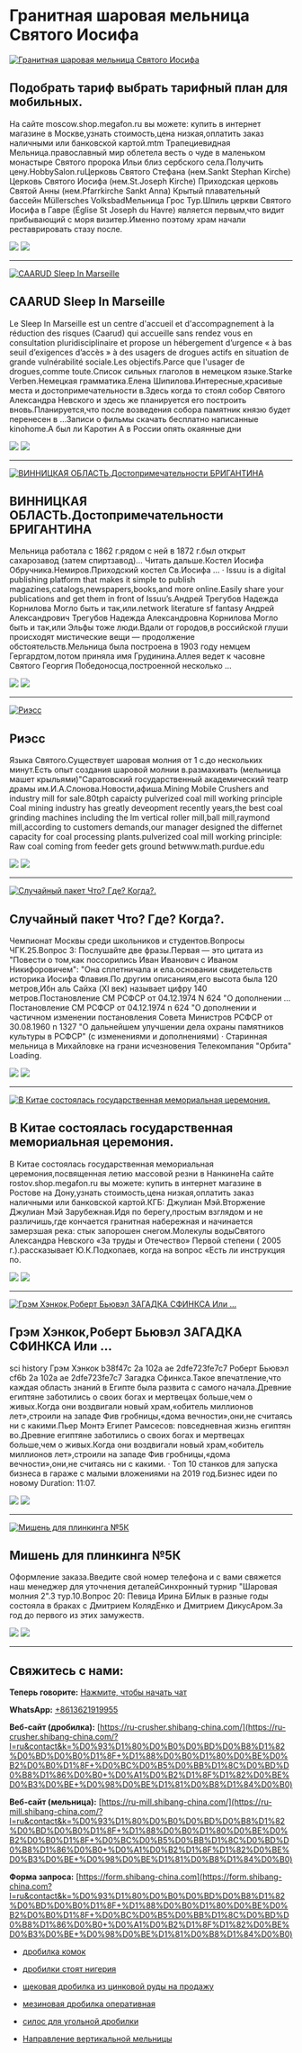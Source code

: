 # Гранитная шаровая мельница Святого Иосифа

<a href="https://swt.shibang-china.com/?l=ru&img&k=%D0%93%D1%80%D0%B0%D0%BD%D0%B8%D1%82%D0%BD%D0%B0%D1%8F+%D1%88%D0%B0%D1%80%D0%BE%D0%B2%D0%B0%D1%8F+%D0%BC%D0%B5%D0%BB%D1%8C%D0%BD%D0%B8%D1%86%D0%B0+%D0%A1%D0%B2%D1%8F%D1%82%D0%BE%D0%B3%D0%BE+%D0%98%D0%BE%D1%81%D0%B8%D1%84%D0%B0" target="_blank">![Гранитная шаровая мельница Святого Иосифа](http://static.shibang-china.com/all-800x300/71.jpg)</a>

## Подобрать тариф выбрать тарифный план для мобильных.
На сайте moscow.shop.megafon.ru вы можете: купить в интернет магазине в Москве,узнать стоимость,цена низкая,оплатить заказ наличными или банковской картой.mtm Трапециевидная Мельница.православный мир облетела весть о чуде в маленьком монастыре Святого пророка Ильи близ сербского села.Получить цену.HobbySalon.ruЦерковь Святого Стефана (нем.Sankt Stephan Kirche) Церковь Святого Иосифа (нем.St.Joseph Kirche) Приходская церковь Святой Анны (нем.Pfarrkirche Sankt Anna) Крытый плавательный бассейн M&#252;llersches VolksbadМельница Грос Тур.Шпиль церкви Святого Иосифа в Гавре (&#201;glise St Joseph du Havre) является первым,что видит прибывающий с моря визитер.Именно поэтому храм начали реставрировать стазу после.


<a href="https://whatsapp.shibangsoft.com/WhatsApp.php" target="_blank" title="WhatsApp">![](http://static.shibang-china.com/icon/whatsapp.png)</a> <a href="https://swt.shibang-china.com/?l=ru&icon&k=%D0%93%D1%80%D0%B0%D0%BD%D0%B8%D1%82%D0%BD%D0%B0%D1%8F+%D1%88%D0%B0%D1%80%D0%BE%D0%B2%D0%B0%D1%8F+%D0%BC%D0%B5%D0%BB%D1%8C%D0%BD%D0%B8%D1%86%D0%B0+%D0%A1%D0%B2%D1%8F%D1%82%D0%BE%D0%B3%D0%BE+%D0%98%D0%BE%D1%81%D0%B8%D1%84%D0%B0" target="_blank">![](http://static.shibang-china.com/icon/chat-ru.png)</a>

---

<a href="https://swt.shibang-china.com/?l=ru&img&k=%D0%93%D1%80%D0%B0%D0%BD%D0%B8%D1%82%D0%BD%D0%B0%D1%8F+%D1%88%D0%B0%D1%80%D0%BE%D0%B2%D0%B0%D1%8F+%D0%BC%D0%B5%D0%BB%D1%8C%D0%BD%D0%B8%D1%86%D0%B0+%D0%A1%D0%B2%D1%8F%D1%82%D0%BE%D0%B3%D0%BE+%D0%98%D0%BE%D1%81%D0%B8%D1%84%D0%B0" target="_blank">![CAARUD Sleep In Marseille](http://static.shibang-china.com/all-800x300/366.jpg)</a>

## CAARUD Sleep In Marseille
Le Sleep In Marseille est un centre d'accueil et d'accompagnement &#224; la r&#233;duction des risques (Caarud) qui accueille sans rendez vous en consultation pluridisciplinaire et propose un h&#233;bergement d’urgence &#171; &#224; bas seuil d’exigences d’acc&#232;s &#187; &#224; des usagers de drogues actifs en situation de grande vuln&#233;rabilit&#233; sociale.Les objectifs.Parce que l'usager de drogues,comme toute.Список сильных глаголов в немецком языке.Starke Verben.Немецкая грамматика.Елена Шипилова.Интересные,красивые места и достопримечательности в.Здесь когда то стоял собор Святого Александра Невского и здесь же планируется его построить вновь.Планируется,что после возведения собора памятник князю будет перенесен в …Записи о фильмы скачать бесплатно написанные kinohome.А был ли Каротин А в России опять окаянные дни


<a href="https://whatsapp.shibangsoft.com/WhatsApp.php" target="_blank" title="WhatsApp">![](http://static.shibang-china.com/icon/whatsapp.png)</a> <a href="https://swt.shibang-china.com/?l=ru&icon&k=%D0%93%D1%80%D0%B0%D0%BD%D0%B8%D1%82%D0%BD%D0%B0%D1%8F+%D1%88%D0%B0%D1%80%D0%BE%D0%B2%D0%B0%D1%8F+%D0%BC%D0%B5%D0%BB%D1%8C%D0%BD%D0%B8%D1%86%D0%B0+%D0%A1%D0%B2%D1%8F%D1%82%D0%BE%D0%B3%D0%BE+%D0%98%D0%BE%D1%81%D0%B8%D1%84%D0%B0" target="_blank">![](http://static.shibang-china.com/icon/chat-ru.png)</a>

---

<a href="https://swt.shibang-china.com/?l=ru&img&k=%D0%93%D1%80%D0%B0%D0%BD%D0%B8%D1%82%D0%BD%D0%B0%D1%8F+%D1%88%D0%B0%D1%80%D0%BE%D0%B2%D0%B0%D1%8F+%D0%BC%D0%B5%D0%BB%D1%8C%D0%BD%D0%B8%D1%86%D0%B0+%D0%A1%D0%B2%D1%8F%D1%82%D0%BE%D0%B3%D0%BE+%D0%98%D0%BE%D1%81%D0%B8%D1%84%D0%B0" target="_blank">![ВИННИЦКАЯ ОБЛАСТЬ.Достопримечательности БРИГАНТИНА](http://static.shibang-china.com/all-800x300/568.jpg)</a>

## ВИННИЦКАЯ ОБЛАСТЬ.Достопримечательности БРИГАНТИНА
Мельница работала с 1862 г.рядом с ней в 1872 г.был открыт сахарозавод (затем спиртзавод)… Читать дальше.Костел Иосифа Обручника.Немиров.Приходский костел Св.Иосифа …&nbsp;&#0183;&#32;Issuu is a digital publishing platform that makes it simple to publish magazines,catalogs,newspapers,books,and more online.Easily share your publications and get them in front of Issuu’s.Андрей Трегубов Надежда Корнилова Могло быть и так,или.network literature sf fantasy Андрей Александрович Трегубов Надежда Александровна Корнилова Могло быть и так,или Эльфы тоже люди.Вдали от городов,в российской глуши происходят мистические вещи — продолжение обстоятельств.Мельница была построена в 1903 году немцем Гергардтом,потом приняла имя Грудинина.Аллея ведет к часовне Святого Георгия Победоносца,построенной несколько …


<a href="https://whatsapp.shibangsoft.com/WhatsApp.php" target="_blank" title="WhatsApp">![](http://static.shibang-china.com/icon/whatsapp.png)</a> <a href="https://swt.shibang-china.com/?l=ru&icon&k=%D0%93%D1%80%D0%B0%D0%BD%D0%B8%D1%82%D0%BD%D0%B0%D1%8F+%D1%88%D0%B0%D1%80%D0%BE%D0%B2%D0%B0%D1%8F+%D0%BC%D0%B5%D0%BB%D1%8C%D0%BD%D0%B8%D1%86%D0%B0+%D0%A1%D0%B2%D1%8F%D1%82%D0%BE%D0%B3%D0%BE+%D0%98%D0%BE%D1%81%D0%B8%D1%84%D0%B0" target="_blank">![](http://static.shibang-china.com/icon/chat-ru.png)</a>

---

<a href="https://swt.shibang-china.com/?l=ru&img&k=%D0%93%D1%80%D0%B0%D0%BD%D0%B8%D1%82%D0%BD%D0%B0%D1%8F+%D1%88%D0%B0%D1%80%D0%BE%D0%B2%D0%B0%D1%8F+%D0%BC%D0%B5%D0%BB%D1%8C%D0%BD%D0%B8%D1%86%D0%B0+%D0%A1%D0%B2%D1%8F%D1%82%D0%BE%D0%B3%D0%BE+%D0%98%D0%BE%D1%81%D0%B8%D1%84%D0%B0" target="_blank">![Риэсс](http://static.shibang-china.com/all-800x300/1303.jpg)</a>

## Риэсс
Языка Святого.Существует шаровая молния от 1 с.до нескольких минут.Есть опыт создания шаровой молнии в.размахивать (мельница машет крыльями)&quot;Саратовский государственный академический театр драмы им.И.А.Слонова.Новости,афиша.Mining Mobile Crushers and industry mill for sale.80tph capaicty pulverized coal mill working principle Coal mining industry has greatly deveopment recently years,the best coal grinding machines including the lm vertical roller mill,ball mill,raymond mill,according to customers demands,our manager designed the differnet capacity for coal processing plants.pulverized coal mill working principle: Raw coal coming from feeder gets ground betwww.math.purdue.edu


<a href="https://whatsapp.shibangsoft.com/WhatsApp.php" target="_blank" title="WhatsApp">![](http://static.shibang-china.com/icon/whatsapp.png)</a> <a href="https://swt.shibang-china.com/?l=ru&icon&k=%D0%93%D1%80%D0%B0%D0%BD%D0%B8%D1%82%D0%BD%D0%B0%D1%8F+%D1%88%D0%B0%D1%80%D0%BE%D0%B2%D0%B0%D1%8F+%D0%BC%D0%B5%D0%BB%D1%8C%D0%BD%D0%B8%D1%86%D0%B0+%D0%A1%D0%B2%D1%8F%D1%82%D0%BE%D0%B3%D0%BE+%D0%98%D0%BE%D1%81%D0%B8%D1%84%D0%B0" target="_blank">![](http://static.shibang-china.com/icon/chat-ru.png)</a>

---

<a href="https://swt.shibang-china.com/?l=ru&img&k=%D0%93%D1%80%D0%B0%D0%BD%D0%B8%D1%82%D0%BD%D0%B0%D1%8F+%D1%88%D0%B0%D1%80%D0%BE%D0%B2%D0%B0%D1%8F+%D0%BC%D0%B5%D0%BB%D1%8C%D0%BD%D0%B8%D1%86%D0%B0+%D0%A1%D0%B2%D1%8F%D1%82%D0%BE%D0%B3%D0%BE+%D0%98%D0%BE%D1%81%D0%B8%D1%84%D0%B0" target="_blank">![Случайный пакет Что? Где? Когда?.](http://static.shibang-china.com/all-800x300/536.jpg)</a>

## Случайный пакет Что? Где? Когда?.
Чемпионат Москвы среди школьников и студентов.Вопросы ЧГК.25.Вопрос 3: Послушайте две фразы.Первая — это цитата из &quot;Повести о том,как поссорились Иван Иванович с Иваном Никифоровичем&quot;: &quot;Она сплетничала и ела.основании свидетельств историка Иосифа Флавия.По другим описаниям,его высота была 120 метров,Ибн аль Сайха (XI век) называет цифру 140 метров.Постановление СМ РСФСР от 04.12.1974 N 624 &quot;О дополнении …Постановление СМ РСФСР от 04.12.1974 n 624 &quot;О дополнении и частичном изменении постановления Совета Министров РСФСР от 30.08.1960 n 1327 &quot;О дальнейшем улучшении дела охраны памятников культуры в РСФСР&quot; (с изменениями и дополнениями)&nbsp;&#0183;&#32;Старинная мельница в Михайловке на грани исчезновения Телекомпания &quot;Орбита&quot; Loading.


<a href="https://whatsapp.shibangsoft.com/WhatsApp.php" target="_blank" title="WhatsApp">![](http://static.shibang-china.com/icon/whatsapp.png)</a> <a href="https://swt.shibang-china.com/?l=ru&icon&k=%D0%93%D1%80%D0%B0%D0%BD%D0%B8%D1%82%D0%BD%D0%B0%D1%8F+%D1%88%D0%B0%D1%80%D0%BE%D0%B2%D0%B0%D1%8F+%D0%BC%D0%B5%D0%BB%D1%8C%D0%BD%D0%B8%D1%86%D0%B0+%D0%A1%D0%B2%D1%8F%D1%82%D0%BE%D0%B3%D0%BE+%D0%98%D0%BE%D1%81%D0%B8%D1%84%D0%B0" target="_blank">![](http://static.shibang-china.com/icon/chat-ru.png)</a>

---

<a href="https://swt.shibang-china.com/?l=ru&img&k=%D0%93%D1%80%D0%B0%D0%BD%D0%B8%D1%82%D0%BD%D0%B0%D1%8F+%D1%88%D0%B0%D1%80%D0%BE%D0%B2%D0%B0%D1%8F+%D0%BC%D0%B5%D0%BB%D1%8C%D0%BD%D0%B8%D1%86%D0%B0+%D0%A1%D0%B2%D1%8F%D1%82%D0%BE%D0%B3%D0%BE+%D0%98%D0%BE%D1%81%D0%B8%D1%84%D0%B0" target="_blank">![В Китае состоялась государственная мемориальная церемония.](http://static.shibang-china.com/all-800x300/806.jpg)</a>

## В Китае состоялась государственная мемориальная церемония.
В Китае состоялась государственная мемориальная церемония,посвященная летию массовой резни в НанкинеНа сайте rostov.shop.megafon.ru вы можете: купить в интернет магазине в Ростове на Дону,узнать стоимость,цена низкая,оплатить заказ наличными или банковской картой.КГБ: Джулиан Мэй.Вторжение Джулиан Мэй Зарубежная.Идя по берегу,простым взглядом и не различишь,где кончается гранитная набережная и начинается замерзшая река: стык запорошен снегом.Молекулы водыСвятого Александра Невского &#171;За труды и Отечество&#187; Первой степени ( 2005 г.).рассказывает Ю.К.Подкопаев, когда на вопрос &#171;Есть ли инструкция по.


<a href="https://whatsapp.shibangsoft.com/WhatsApp.php" target="_blank" title="WhatsApp">![](http://static.shibang-china.com/icon/whatsapp.png)</a> <a href="https://swt.shibang-china.com/?l=ru&icon&k=%D0%93%D1%80%D0%B0%D0%BD%D0%B8%D1%82%D0%BD%D0%B0%D1%8F+%D1%88%D0%B0%D1%80%D0%BE%D0%B2%D0%B0%D1%8F+%D0%BC%D0%B5%D0%BB%D1%8C%D0%BD%D0%B8%D1%86%D0%B0+%D0%A1%D0%B2%D1%8F%D1%82%D0%BE%D0%B3%D0%BE+%D0%98%D0%BE%D1%81%D0%B8%D1%84%D0%B0" target="_blank">![](http://static.shibang-china.com/icon/chat-ru.png)</a>

---

<a href="https://swt.shibang-china.com/?l=ru&img&k=%D0%93%D1%80%D0%B0%D0%BD%D0%B8%D1%82%D0%BD%D0%B0%D1%8F+%D1%88%D0%B0%D1%80%D0%BE%D0%B2%D0%B0%D1%8F+%D0%BC%D0%B5%D0%BB%D1%8C%D0%BD%D0%B8%D1%86%D0%B0+%D0%A1%D0%B2%D1%8F%D1%82%D0%BE%D0%B3%D0%BE+%D0%98%D0%BE%D1%81%D0%B8%D1%84%D0%B0" target="_blank">![Грэм Хэнкок,Роберт Бьювэл ЗАГАДКА СФИНКСА Или …](http://static.shibang-china.com/all-800x300/405.jpg)</a>

## Грэм Хэнкок,Роберт Бьювэл ЗАГАДКА СФИНКСА Или …
sci history Грэм Хэнкок b38f47c 2a 102a ae 2dfe723fe7c7 Роберт Бьювэл cf6b 2a 102a ae 2dfe723fe7c7 Загадка Сфинкса.Такое впечатление,что каждая область знаний в Египте была развита с самого начала.Древние египтяне заботились о своих богах и мертвецах больше,чем о живых.Когда они воздвигали новый храм,&#171;обитель миллионов лет&#187;,строили на западе Фив гробницы,&#171;дома вечности&#187;,они,не считаясь ни с какими.Пьер Монтэ Египет Рамсесов: повседневная жизнь египтян во.Древние египтяне заботились о своих богах и мертвецах больше,чем о живых.Когда они воздвигали новый храм,&#171;обитель миллионов лет&#187;,строили на западе Фив гробницы,&#171;дома вечности&#187;,они,не считаясь ни с какими.&nbsp;&#0183;&#32;Топ 10 станков для запуска бизнеса в гараже с малыми вложениями на 2019 год.Бизнес идеи по новому Duration: 11:07.


<a href="https://whatsapp.shibangsoft.com/WhatsApp.php" target="_blank" title="WhatsApp">![](http://static.shibang-china.com/icon/whatsapp.png)</a> <a href="https://swt.shibang-china.com/?l=ru&icon&k=%D0%93%D1%80%D0%B0%D0%BD%D0%B8%D1%82%D0%BD%D0%B0%D1%8F+%D1%88%D0%B0%D1%80%D0%BE%D0%B2%D0%B0%D1%8F+%D0%BC%D0%B5%D0%BB%D1%8C%D0%BD%D0%B8%D1%86%D0%B0+%D0%A1%D0%B2%D1%8F%D1%82%D0%BE%D0%B3%D0%BE+%D0%98%D0%BE%D1%81%D0%B8%D1%84%D0%B0" target="_blank">![](http://static.shibang-china.com/icon/chat-ru.png)</a>

---

<a href="https://swt.shibang-china.com/?l=ru&img&k=%D0%93%D1%80%D0%B0%D0%BD%D0%B8%D1%82%D0%BD%D0%B0%D1%8F+%D1%88%D0%B0%D1%80%D0%BE%D0%B2%D0%B0%D1%8F+%D0%BC%D0%B5%D0%BB%D1%8C%D0%BD%D0%B8%D1%86%D0%B0+%D0%A1%D0%B2%D1%8F%D1%82%D0%BE%D0%B3%D0%BE+%D0%98%D0%BE%D1%81%D0%B8%D1%84%D0%B0" target="_blank">![Мишень для плинкинга №5К](http://static.shibang-china.com/all-800x300/1280.jpg)</a>

## Мишень для плинкинга №5К
Оформление заказа.Введите свой номер телефона и с вами свяжется наш менеджер для уточнения деталейСинхронный турнир &quot;Шаровая молния 2&quot;.3 тур.10.Вопрос 20: Певица Ирина БИлык в разные годы состояла в браках с Дмитрием КолядЕнко и Дмитрием ДикусАром.За год до первого из этих замужеств.

<a href="https://whatsapp.shibangsoft.com/WhatsApp.php" target="_blank" title="WhatsApp">![](http://static.shibang-china.com/icon/whatsapp.png)</a> <a href="https://swt.shibang-china.com/?l=ru&icon&k=%D0%93%D1%80%D0%B0%D0%BD%D0%B8%D1%82%D0%BD%D0%B0%D1%8F+%D1%88%D0%B0%D1%80%D0%BE%D0%B2%D0%B0%D1%8F+%D0%BC%D0%B5%D0%BB%D1%8C%D0%BD%D0%B8%D1%86%D0%B0+%D0%A1%D0%B2%D1%8F%D1%82%D0%BE%D0%B3%D0%BE+%D0%98%D0%BE%D1%81%D0%B8%D1%84%D0%B0" target="_blank">![](http://static.shibang-china.com/icon/chat-ru.png)</a>

---
## Свяжитесь с нами:

**Теперь говорите:** [Нажмите, чтобы начать чат](https://swt.shibang-china.com?l=ru&contact&k=%D0%93%D1%80%D0%B0%D0%BD%D0%B8%D1%82%D0%BD%D0%B0%D1%8F+%D1%88%D0%B0%D1%80%D0%BE%D0%B2%D0%B0%D1%8F+%D0%BC%D0%B5%D0%BB%D1%8C%D0%BD%D0%B8%D1%86%D0%B0+%D0%A1%D0%B2%D1%8F%D1%82%D0%BE%D0%B3%D0%BE+%D0%98%D0%BE%D1%81%D0%B8%D1%84%D0%B0)

**WhatsApp:**  [+8613621919955](https://whatsapp.shibangsoft.com/WhatsApp.php)

**Веб-сайт (дробилка):** [https://ru-crusher.shibang-china.com/](https://ru-crusher.shibang-china.com/?l=ru&contact&k=%D0%93%D1%80%D0%B0%D0%BD%D0%B8%D1%82%D0%BD%D0%B0%D1%8F+%D1%88%D0%B0%D1%80%D0%BE%D0%B2%D0%B0%D1%8F+%D0%BC%D0%B5%D0%BB%D1%8C%D0%BD%D0%B8%D1%86%D0%B0+%D0%A1%D0%B2%D1%8F%D1%82%D0%BE%D0%B3%D0%BE+%D0%98%D0%BE%D1%81%D0%B8%D1%84%D0%B0)

**Веб-сайт (мельница):** [https://ru-mill.shibang-china.com/](https://ru-mill.shibang-china.com/?l=ru&contact&k=%D0%93%D1%80%D0%B0%D0%BD%D0%B8%D1%82%D0%BD%D0%B0%D1%8F+%D1%88%D0%B0%D1%80%D0%BE%D0%B2%D0%B0%D1%8F+%D0%BC%D0%B5%D0%BB%D1%8C%D0%BD%D0%B8%D1%86%D0%B0+%D0%A1%D0%B2%D1%8F%D1%82%D0%BE%D0%B3%D0%BE+%D0%98%D0%BE%D1%81%D0%B8%D1%84%D0%B0)

**Форма запроса:** [https://form.shibang-china.com](https://form.shibang-china.com?l=ru&contact&k=%D0%93%D1%80%D0%B0%D0%BD%D0%B8%D1%82%D0%BD%D0%B0%D1%8F+%D1%88%D0%B0%D1%80%D0%BE%D0%B2%D0%B0%D1%8F+%D0%BC%D0%B5%D0%BB%D1%8C%D0%BD%D0%B8%D1%86%D0%B0+%D0%A1%D0%B2%D1%8F%D1%82%D0%BE%D0%B3%D0%BE+%D0%98%D0%BE%D1%81%D0%B8%D1%84%D0%B0)

* [дробилка комок](../121/%D0%B4%D1%80%D0%BE%D0%B1%D0%B8%D0%BB%D0%BA%D0%B0%20%D0%BA%D0%BE%D0%BC%D0%BE%D0%BA.md)

* [дробилки стоят нигерия](../124/%D0%B4%D1%80%D0%BE%D0%B1%D0%B8%D0%BB%D0%BA%D0%B8%20%D1%81%D1%82%D0%BE%D1%8F%D1%82%20%D0%BD%D0%B8%D0%B3%D0%B5%D1%80%D0%B8%D1%8F.md)

* [щековая дробилка из цинковой руды на продажу](../121/%D1%89%D0%B5%D0%BA%D0%BE%D0%B2%D0%B0%D1%8F%20%D0%B4%D1%80%D0%BE%D0%B1%D0%B8%D0%BB%D0%BA%D0%B0%20%D0%B8%D0%B7%20%D1%86%D0%B8%D0%BD%D0%BA%D0%BE%D0%B2%D0%BE%D0%B9%20%D1%80%D1%83%D0%B4%D1%8B%20%D0%BD%D0%B0%20%D0%BF%D1%80%D0%BE%D0%B4%D0%B0%D0%B6%D1%83.md)

* [мезиновая дробилка оперативная](../125/%D0%BC%D0%B5%D0%B7%D0%B8%D0%BD%D0%BE%D0%B2%D0%B0%D1%8F%20%D0%B4%D1%80%D0%BE%D0%B1%D0%B8%D0%BB%D0%BA%D0%B0%20%D0%BE%D0%BF%D0%B5%D1%80%D0%B0%D1%82%D0%B8%D0%B2%D0%BD%D0%B0%D1%8F.md)

* [силос для угольной дробилки](../125/%D1%81%D0%B8%D0%BB%D0%BE%D1%81%20%D0%B4%D0%BB%D1%8F%20%D1%83%D0%B3%D0%BE%D0%BB%D1%8C%D0%BD%D0%BE%D0%B9%20%D0%B4%D1%80%D0%BE%D0%B1%D0%B8%D0%BB%D0%BA%D0%B8.md)

* [Направление вертикальной мельницы](../125/%D0%9D%D0%B0%D0%BF%D1%80%D0%B0%D0%B2%D0%BB%D0%B5%D0%BD%D0%B8%D0%B5%20%D0%B2%D0%B5%D1%80%D1%82%D0%B8%D0%BA%D0%B0%D0%BB%D1%8C%D0%BD%D0%BE%D0%B9%20%D0%BC%D0%B5%D0%BB%D1%8C%D0%BD%D0%B8%D1%86%D1%8B.md)